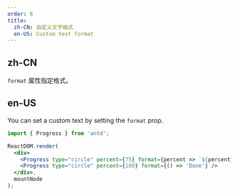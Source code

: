 ```yaml
---
order: 6
title:
  zh-CN: 自定义文字格式
  en-US: Custom text format
---
```


## zh-CN

`format` 属性指定格式。

## en-US

You can set a custom text by setting the `format` prop.

````jsx
import { Progress } from 'antd';

ReactDOM.render(
  <div>
    <Progress type="circle" percent={75} format={percent => `${percent} Days`} />
    <Progress type="circle" percent={100} format={() => 'Done'} />
  </div>,
  mountNode
);
````

<style>
div.ant-progress-circle,
div.ant-progress-line {
  margin-right: 8px;
  margin-bottom: 8px;
}
</style>
